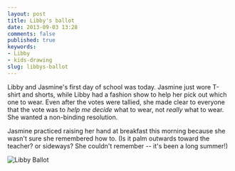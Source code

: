 ```yaml
---
layout: post
title: Libby's ballot
date: 2013-09-03 13:28
comments: false
published: true
keywords:
- Libby
- kids-drawing
slug: libbys-ballot
---
```

Libby and Jasmine's first day of school was today.  Jasmine just wore T-shirt and shorts, while Libby had a fashion show to help her pick out which one to wear.  Even after the votes were tallied, she made clear to everyone that the vote was to *help me decide* what to wear, not *really* what to wear. She wanted a non-binding resolution.  

Jasmine practiced raising her hand at breakfast this morning because she wasn't sure she remembered how to.  (Is it palm outwards toward the teacher?  or sideways?  She couldn't remember -- it's been a long summer!)

![Libby Ballot](http://media.eick.us/media/photographs/2013/2013-08-30/2013-08-30-at-11-11-36.jpg)
